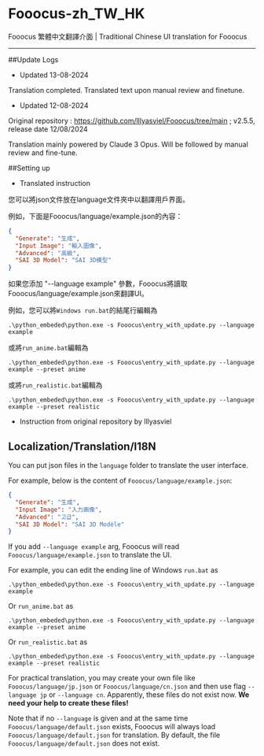 # Fooocus-zh_TW_HK
Fooocus 繁體中文翻譯介面 | Traditional Chinese UI translation for Fooocus



---

##Update Logs

- Updated 13-08-2024

Translation completed. Translated text upon manual review and finetune.  

- Updated 12-08-2024

Original repository : https://github.com/lllyasviel/Fooocus/tree/main ; v2.5.5, release date 12/08/2024

Translation mainly powered by Claude 3 Opus. Will be followed by manual review and fine-tune.

##Setting up

- Translated instruction 

您可以將json文件放在language文件夾中以翻譯用戶界面。

例如，下面是Fooocus/language/example.json的內容：

```json
{
  "Generate": "生成",
  "Input Image": "輸入圖像",
  "Advanced": "高級",
  "SAI 3D Model": "SAI 3D模型"
}
```

如果您添加 "--language example" 參數，Fooocus將讀取Fooocus/language/example.json來翻譯UI。

例如，您可以將`Windows run.bat`的結尾行編輯為

`.\python_embeded\python.exe -s Fooocus\entry_with_update.py --language example`

或將`run_anime.bat`編輯為

`.\python_embeded\python.exe -s Fooocus\entry_with_update.py --language example --preset anime`

或將`run_realistic.bat`編輯為

`.\python_embeded\python.exe -s Fooocus\entry_with_update.py --language example --preset realistic`


- Instruction from original repository by lllyasviel

## Localization/Translation/I18N

You can put json files in the `language` folder to translate the user interface.

For example, below is the content of `Fooocus/language/example.json`:

```json
{
  "Generate": "生成",
  "Input Image": "入力画像",
  "Advanced": "고급",
  "SAI 3D Model": "SAI 3D Modèle"
}
```

If you add `--language example` arg, Fooocus will read `Fooocus/language/example.json` to translate the UI.

For example, you can edit the ending line of Windows `run.bat` as

    .\python_embeded\python.exe -s Fooocus\entry_with_update.py --language example

Or `run_anime.bat` as

    .\python_embeded\python.exe -s Fooocus\entry_with_update.py --language example --preset anime

Or `run_realistic.bat` as

    .\python_embeded\python.exe -s Fooocus\entry_with_update.py --language example --preset realistic

For practical translation, you may create your own file like `Fooocus/language/jp.json` or `Fooocus/language/cn.json` and then use flag `--language jp` or `--language cn`. Apparently, these files do not exist now. **We need your help to create these files!**

Note that if no `--language` is given and at the same time `Fooocus/language/default.json` exists, Fooocus will always load `Fooocus/language/default.json` for translation. By default, the file `Fooocus/language/default.json` does not exist.